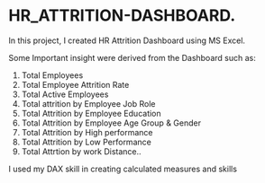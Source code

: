 # HR_ATTRITION-DASHBOARD.

In this project, I created HR Attrition Dashboard using MS Excel.

Some Important insight were derived from the Dashboard such as:

1. Total Employees
2. Total Employee Attrition Rate
3. Total Active Employees
4. Total attrition by Employee Job Role
5. Total Attrition by Employee Education
6. Total Attrition by Employee Age Group & Gender
7. Total Attrition by High performance
8. Total Attrition by Low Performance
9. Total Attrtion by work Distance..

I used my DAX skill in creating calculated measures and skills
